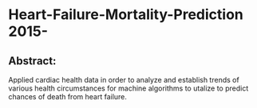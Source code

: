 # Heart-Failure-Mortality-Prediction 2015-

## Abstract: 

Applied cardiac health data in order to analyze and establish trends of various health circumstances for machine algorithms to utalize to predict chances of death from heart failure. 
